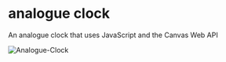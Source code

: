 # analogue clock

An analogue clock that uses JavaScript and the Canvas Web API

![Analogue-Clock](https://github.com/[Gurpreet-Saini]/[Analog-Clock]/[main]/clockImg.jpg?raw=true)
